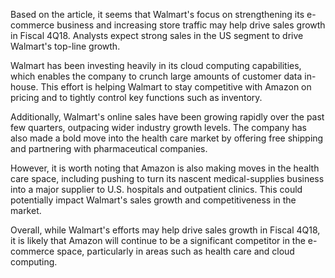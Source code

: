 Based on the article, it seems that Walmart's focus on strengthening its e-commerce business and increasing store traffic may help drive sales growth in Fiscal 4Q18. Analysts expect strong sales in the US segment to drive Walmart's top-line growth.

Walmart has been investing heavily in its cloud computing capabilities, which enables the company to crunch large amounts of customer data in-house. This effort is helping Walmart to stay competitive with Amazon on pricing and to tightly control key functions such as inventory.

Additionally, Walmart's online sales have been growing rapidly over the past few quarters, outpacing wider industry growth levels. The company has also made a bold move into the health care market by offering free shipping and partnering with pharmaceutical companies.

However, it is worth noting that Amazon is also making moves in the health care space, including pushing to turn its nascent medical-supplies business into a major supplier to U.S. hospitals and outpatient clinics. This could potentially impact Walmart's sales growth and competitiveness in the market.

Overall, while Walmart's efforts may help drive sales growth in Fiscal 4Q18, it is likely that Amazon will continue to be a significant competitor in the e-commerce space, particularly in areas such as health care and cloud computing.